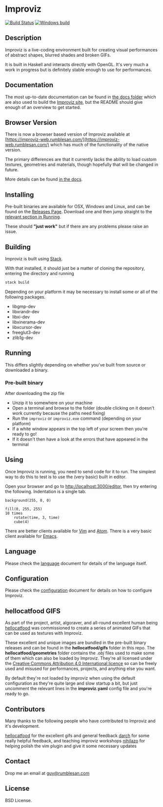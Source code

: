 # Improviz

[![Build Status](https://travis-ci.org/rumblesan/improviz.svg?branch=main)](https://travis-ci.org/rumblesan/improviz)
[![Windows build](https://ci.appveyor.com/api/projects/status/sv8a7mosacfsng2l?svg=true)](https://ci.appveyor.com/project/rumblesan/improviz)


## Description

Improviz is a live-coding environment built for creating visual performances of abstract shapes, blurred shades and broken GIFs.

It is built in Haskell and interacts directly with OpenGL. It's very much a work in progress but is definitely stable enough to use for performances.


## Documentation

The most up-to-date documentation can be found in [the docs folder](docs/index.md) which are also used to build the [Improviz site](https://improviz.rumblesan.com), but the README should give enough of an overview to get started.


## Browser Version

There is now a browser based version of Improviz available at [https://improviz-web.rumblesan.com/](https://improviz-web.rumblesan.com/) which has much of the functionality of the native version.

The primary differences are that it currently lacks the ability to load custom textures, geometries and materials, though hopefully that will be changed in future.

More details can be found [in the docs](docs/web.md).


## Installing

Pre-built binaries are available for OSX, Windows and Linux, and can be found on the [Releases Page](https://github.com/rumblesan/improviz/releases). Download one and then jump straight to the [relevant section in Running](#pre-built-binary).

These should **"just work"** but if there are any problems please raise an issue.


## Building

Improviz is built using [Stack](https://docs.haskellstack.org/en/stable/README/).

With that installed, it should just be a matter of cloning the repository, entering the directory and running

```bash
stack build
```

Depending on your platform it may be necessary to install some or all of the following packages.

* libgmp-dev
* libxrandr-dev
* libxi-dev
* libxinerama-dev
* libxcursor-dev
* freeglut3-dev
* zlib1g-dev


## Running

This differs slightly depending on whether you've built from source or downloaded a binary.

### Pre-built binary

After downloading the zip file
* Unzip it to somewhere on your machine
* Open a terminal and browse to the folder (double clicking on it doesn't work currently because the paths need fixing)
* Run the `improviz` or `improviz.exe` command (depending on your platform)
* If a white window appears in the top left of your screen then you're ready to go!
* If it doesn't then have a look at the errors that have appeared in the terminal


## Using

Once Improviz is running, you need to send code for it to run. The simplest way to do this to test is to use the (very basic) built in editor.

Open your browser and go to [http://localhost:3000/editor](http://localhost:3000/editor), then try entering the following. Indentation is a single tab.

```
background(255, 0, 0)

fill(0, 255, 255)
10 times
	rotate(time, 3, time)
	cube(4)
```

There are better clients available for [Vim](https://github.com/rumblesan/improviz-vim) and [Atom](https://github.com/rumblesan/improviz-atom).
There is a very basic client available for [Emacs](https://github.com/rumblesan/improviz/tree/main/editor/emacs).


## Language

Please check the [language](docs/language.md) document for details of the language itself.


## Configuration

Please check the [configuration](docs/configuration.md) document for details on how to configure Improviz.


## hellocatfood GIFS

As part of the project, artist, algoraver, and all-round excellent human being [hellocatfood](https://hellocatfood.com) was commissioned to create a series of animated GIFs that can be used as textures with Improviz.

These excellent and unique images are bundled in the pre-built binary releases and can be found in the **hellocatfood/gifs** folder in this repo. The **hellocatfood/geometries** folder contains the *.obj* files used to make some of them which can also be loaded by Improviz. They're all licensed under the [Creative Commons Attribution 4.0 International licence](https://creativecommons.org/licenses/by/4.0/) so can be freely used and misused for performances, projects, and anything else you want.

By default they're not loaded by improviz when using the default configuration as they're quite large and slow startup a bit, but just uncomment the relevant lines in the **improviz.yaml** config file and you're ready to go.

## Contributors

Many thanks to the following people who have contributed to Improviz and it's development.

[hellocatfood](https://hellocatfood.com) for the excellent gifs and general feedback
[darch](http://www.darch.dk/) for some really helpful feedback, and teaching improviz workshops
[nihilazo](https://itwont.work/git/) for helping polish the vim plugin and give it some necessary updates


## Contact

Drop me an email at guy@rumblesan.com


## License

BSD License.
